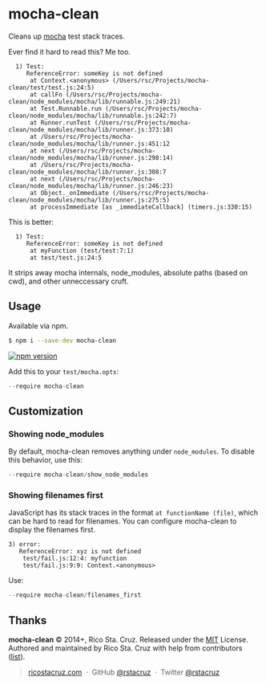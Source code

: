 # mocha-clean

Cleans up [mocha] test stack traces.

Ever find it hard to read this? Me too.

```
  1) Test:
     ReferenceError: someKey is not defined
      at Context.<anonymous> (/Users/rsc/Projects/mocha-clean/test/test.js:24:5)
      at callFn (/Users/rsc/Projects/mocha-clean/node_modules/mocha/lib/runnable.js:249:21)
      at Test.Runnable.run (/Users/rsc/Projects/mocha-clean/node_modules/mocha/lib/runnable.js:242:7)
      at Runner.runTest (/Users/rsc/Projects/mocha-clean/node_modules/mocha/lib/runner.js:373:10)
      at /Users/rsc/Projects/mocha-clean/node_modules/mocha/lib/runner.js:451:12
      at next (/Users/rsc/Projects/mocha-clean/node_modules/mocha/lib/runner.js:298:14)
      at /Users/rsc/Projects/mocha-clean/node_modules/mocha/lib/runner.js:308:7
      at next (/Users/rsc/Projects/mocha-clean/node_modules/mocha/lib/runner.js:246:23)
      at Object._onImmediate (/Users/rsc/Projects/mocha-clean/node_modules/mocha/lib/runner.js:275:5)
      at processImmediate [as _immediateCallback] (timers.js:330:15)
```

This is better:

```
  1) Test:
     ReferenceError: someKey is not defined
      at myFunction (test/test:7:1)
      at test/test.js:24:5
```

It strips away mocha internals, node_modules, absolute paths (based on cwd), and 
other unneccessary cruft.

## Usage

Available via npm.

```sh
$ npm i --save-dev mocha-clean
```

[![npm version](http://img.shields.io/npm/v/mocha-clean.svg?style=flat)](https://npmjs.org/package/mocha-clean "View this project on npm")

Add this to your `test/mocha.opts`:

```js
--require mocha-clean
```

## Customization

### Showing node_modules

By default, mocha-clean removes anything under `node_modules`.
To disable this behavior, use this:

```js
--require mocha-clean/show_node_modules
```

### Showing filenames first

JavaScript has its stack traces in the format `at functionName (file)`, which 
can be hard to read for filenames. You can configure mocha-clean to display the 
filenames first.

```
3) error:
   ReferenceError: xyz is not defined
    test/fail.js:12:4: myfunction
    test/fail.js:9:9: Context.<anonymous>
```

Use:

```js
--require mocha-clean/filenames_first
```

## Thanks

[mocha]: http://visionmedia.github.io/mocha

**mocha-clean** © 2014+, Rico Sta. Cruz. Released under the [MIT] License.<br>
Authored and maintained by Rico Sta. Cruz with help from contributors ([list][contributors]).

> [ricostacruz.com](http://ricostacruz.com) &nbsp;&middot;&nbsp;
> GitHub [@rstacruz](https://github.com/rstacruz) &nbsp;&middot;&nbsp;
> Twitter [@rstacruz](https://twitter.com/rstacruz)

[MIT]: http://mit-license.org/
[contributors]: http://github.com/rstacruz/mocha-clean/contributors

